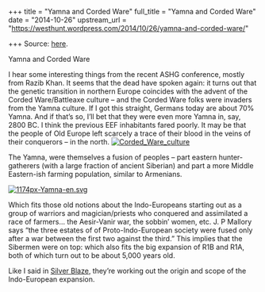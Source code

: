 +++
title = "Yamna and Corded Ware"
full_title = "Yamna and Corded Ware"
date = "2014-10-26"
upstream_url = "https://westhunt.wordpress.com/2014/10/26/yamna-and-corded-ware/"

+++
Source: [here](https://westhunt.wordpress.com/2014/10/26/yamna-and-corded-ware/).

Yamna and Corded Ware

I hear some interesting things from the recent ASHG conference, mostly
from Razib Khan. It seems that the dead have spoken again: it turns out
that the genetic transition in northern Europe coincides with the
advent of the Corded Ware/Battleaxe culture – and the Corded Ware folks
were invaders from the Yamna culture. If I got this straight, Germans
today are about 70% Yamna. And if that’s so, I’ll bet that they were
even more Yamna in, say, 2800 BC. I think the previous EEF inhabitants
fared poorly. It may be that the people of Old Europe left scarcely a
trace of their blood in the veins of their conquerors – in the north.
[![Corded_Ware_culture](https://westhunt.files.wordpress.com/2014/10/corded_ware_culture.png?w=640)](https://westhunt.files.wordpress.com/2014/10/corded_ware_culture.png)

The Yamna, were themselves a fusion of peoples – part eastern
hunter-gatherers (with a large fraction of ancient Siberian) and part a
more Middle Eastern-ish farming population, similar to Armenians.

[![1174px-Yamna-en.svg](https://westhunt.files.wordpress.com/2014/10/1174px-yamna-en-svg.png?w=640&h=499)](https://westhunt.files.wordpress.com/2014/10/1174px-yamna-en-svg.png)

Which fits those old notions about the Indo-Europeans starting out as a
group of warriors and magician/priests who conquered and assimilated a
race of farmers… the Aesir-Vanir war, the sobbin’ women, etc. J. P
Mallory says “the three estates of of Proto-Indo-European society were
fused only after a war between the first two against the third.” This
implies that the Sibermen were on top: which also fits the big expansion
of R1B and R1A, both of which turn out to be about 5,000 years old.

Like I said in [Silver
Blaze,](https://westhunt.wordpress.com/2014/02/17/silver-blaze/) they’re
working out the origin and scope of the Indo-European expansion.

